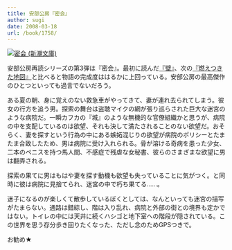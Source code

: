 ```yaml
---
title: 安部公房『密会』
author: sugi
date: 2008-03-18
url: /book/1758/
---
```

<a href="http://www.amazon.co.jp/exec/obidos/ASIN/4101121176/chezsugi-22/ref=nosim/" name="amazletlink" target="_blank"><img src="http://i1.wp.com/images-jp.amazon.com/images/G/09/icons/books/comingsoon_books.gif?w=660" alt="密会 (新潮文庫)" class="alignleft" alt="no image" data-recalc-dims="1" /></a>

安部公房再読シリーズの第3弾は『密会』。最初に読んだ[『壁』][1]、次の[『燃えつきた地図』][2]と比べると物語の完成度ははるかに上回っている。安部公房の最高傑作のひとつといっても過言でないだろう。

ある夏の朝、身に覚えのない救急車がやってきて、妻が連れ去られてしまう。彼女の行方を追う男。探索の舞台は盗聴マイクの網が張り巡らされた巨大な迷宮のような病院だ。一瞬カフカの『城』のような無機的な官僚組織かと思うが、病院の中を支配しているのは欲望、それも決して満たされることのない欲望だ。おそらく、妻を探すという行為の中にある嫉妬混じりの欲望が病院のポリシーとたまたま合致したため、男は病院に受け入れられる。骨が溶ける奇病を患った少女、二本のペニスを持つ馬人間、不感症で残虐な女秘書、彼らのさまざまな欲望に男は翻弄される。

探索の果てに男はもはや妻を探す動機も欲望も失っていることに気がつく。と同時に彼は病院に見捨てられ、迷宮の中で朽ち果てる......。

迷子になるのが楽しくて散歩しているぼくとしては、なんといっても迷宮の描写がたまらない。通路は錯綜し、階は入り乱れ、病院と外部の街との境界も定かではない。トイレの中には天井に続くハシゴと地下室への階段が隠されている。この世界を思う存分歩き回りたくなった、ただし念のためGPSつきで。

お勧め★


 [1]: http://asharpminor.com/book/20071125.html
 [2]: http://asharpminor.com/book/20080217.html
